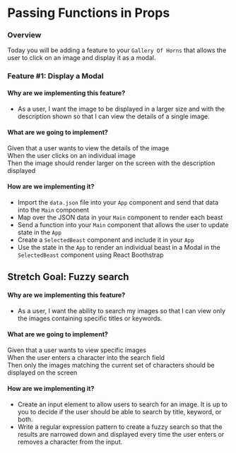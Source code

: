# Passing Functions in Props

### Overview

Today you will be adding a feature to your `Gallery Of Horns` that allows the user to click on an image and display it as a modal.

### Feature #1: Display a Modal

#### Why are we implementing this feature?

- As a user, I want the image to be displayed in a larger size and with the description shown so that I can view the details of a single image.

#### What are we going to implement?

Given that a user wants to view the details of the image  
When the user clicks on an individual image  
Then the image should render larger on the screen with the description displayed

#### How are we implementing it?

- Import the `data.json` file into your `App` component and send that data into the `Main` component
- Map over the JSON data in your `Main` component to render each beast
- Send a function into your `Main` component that allows the user to update state in the `App`
- Create a `SelectedBeast` component and include it in your `App`
- Use the state in the `App` to render an individual beast in a Modal in the `SelectedBeast` component using React Boothstrap

## Stretch Goal: Fuzzy search

#### Why are we implementing this feature?

- As a user, I want the ability to search my images so that I can view only the images containing specific titles or keywords.

#### What are we going to implement?

Given that a user wants to view specific images  
When the user enters a character into the search field  
Then only the images matching the current set of characters should be displayed on the screen

#### How are we implementing it?

- Create an input element to allow users to search for an image. It is up to you to decide if the user should be able to search by title, keyword, or both.
- Write a regular expression pattern to create a fuzzy search so that the results are narrowed down and displayed every time the user enters or removes a character from the input.